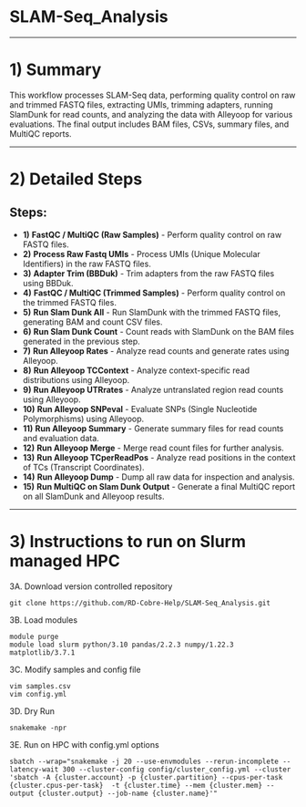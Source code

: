 # SLAM-Seq_Analysis

---

# 1) Summary
This workflow processes SLAM-Seq data, performing quality control on raw and trimmed FASTQ files, extracting UMIs, trimming adapters, running SlamDunk for read counts, and analyzing the data with Alleyoop for various evaluations. The final output includes BAM files, CSVs, summary files, and MultiQC reports.

---

# 2) Detailed Steps
## Steps:
+ **1)** **FastQC / MultiQC (Raw Samples)** - Perform quality control on raw FASTQ files.
+ **2)** **Process Raw Fastq UMIs** - Process UMIs (Unique Molecular Identifiers) in the raw FASTQ files.
+ **3)** **Adapter Trim (BBDuk)** - Trim adapters from the raw FASTQ files using BBDuk.
+ **4)** **FastQC / MultiQC (Trimmed Samples)** - Perform quality control on the trimmed FASTQ files.
+ **5)** **Run Slam Dunk All** - Run SlamDunk with the trimmed FASTQ files, generating BAM and count CSV files.
+ **6)** **Run Slam Dunk Count** - Count reads with SlamDunk on the BAM files generated in the previous step.
+ **7)** **Run Alleyoop Rates** - Analyze read counts and generate rates using Alleyoop.
+ **8)** **Run Alleyoop TCContext** - Analyze context-specific read distributions using Alleyoop.
+ **9)** **Run Alleyoop UTRrates** - Analyze untranslated region read counts using Alleyoop.
+ **10)** **Run Alleyoop SNPeval** - Evaluate SNPs (Single Nucleotide Polymorphisms) using Alleyoop.
+ **11)** **Run Alleyoop Summary** - Generate summary files for read counts and evaluation data.
+ **12)** **Run Alleyoop Merge** - Merge read count files for further analysis.
+ **13)** **Run Alleyoop TCperReadPos** - Analyze read positions in the context of TCs (Transcript Coordinates).
+ **14)** **Run Alleyoop Dump** - Dump all raw data for inspection and analysis.
+ **15)** **Run MultiQC on Slam Dunk Output** - Generate a final MultiQC report on all SlamDunk and Alleyoop results.

---

# 3) Instructions to run on Slurm managed HPC
3A. Download version controlled repository
```
git clone https://github.com/RD-Cobre-Help/SLAM-Seq_Analysis.git
```
3B. Load modules
```
module purge
module load slurm python/3.10 pandas/2.2.3 numpy/1.22.3 matplotlib/3.7.1
```
3C. Modify samples and config file
```
vim samples.csv
vim config.yml
```
3D. Dry Run
```
snakemake -npr
```
3E. Run on HPC with config.yml options
```
sbatch --wrap="snakemake -j 20 --use-envmodules --rerun-incomplete --latency-wait 300 --cluster-config config/cluster_config.yml --cluster 'sbatch -A {cluster.account} -p {cluster.partition} --cpus-per-task {cluster.cpus-per-task}  -t {cluster.time} --mem {cluster.mem} --output {cluster.output} --job-name {cluster.name}'"
```
